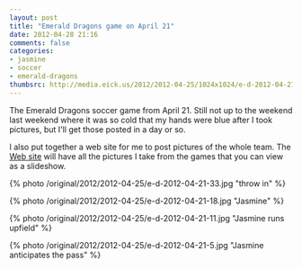 ```yaml
---
layout: post
title: "Emerald Dragons game on April 21"
date: 2012-04-28 21:16
comments: false
categories: 
- jasmine
- soccer
- emerald-dragons
thumbsrc: http://media.eick.us/2012/2012-04-25/1024x1024/e-d-2012-04-21-18.jpg
---
```

The Emerald Dragons soccer game from April 21.  Still not up to the weekend last weekend where it was so cold that my hands were blue after I took pictures, but I'll get those posted in a day or so.
 
I also put together a web site for me to post pictures of the whole team.  The [Web site](http://emerald-dragons.net) will have all the pictures I take from the games that you can view as a slideshow.

{% photo /original/2012/2012-04-25/e-d-2012-04-21-33.jpg "throw in" %}

{% photo /original/2012/2012-04-25/e-d-2012-04-21-18.jpg "Jasmine" %}

{% photo /original/2012/2012-04-25/e-d-2012-04-21-11.jpg "Jasmine runs upfield" %}

{% photo /original/2012/2012-04-25/e-d-2012-04-21-5.jpg "Jasmine anticipates the pass" %}
